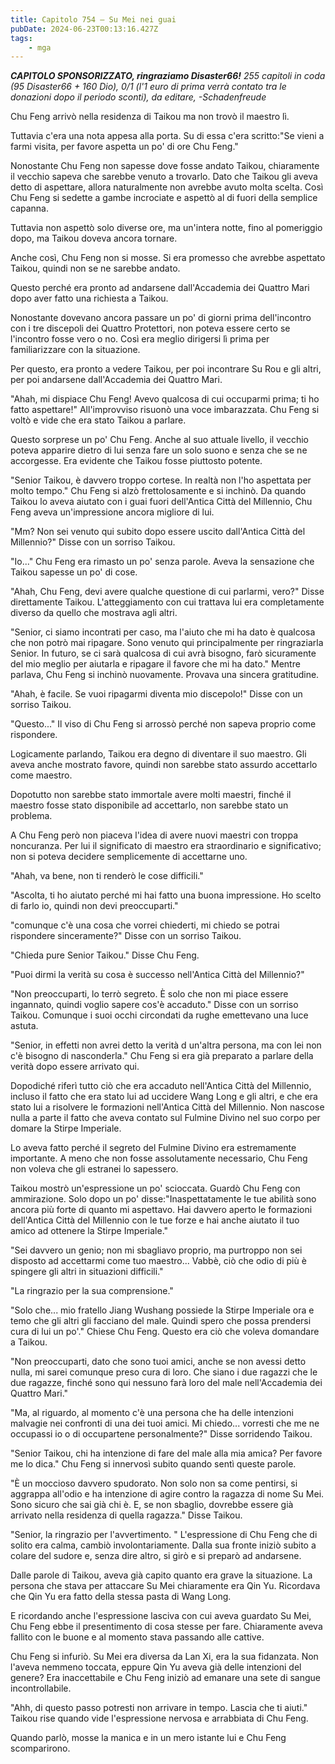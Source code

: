 ```yaml
---
title: Capitolo 754 – Su Mei nei guai
pubDate: 2024-06-23T00:13:16.427Z
tags:
    - mga
---
```



<em><strong>CAPITOLO SPONSORIZZATO, ringraziamo Disaster66!</strong>
255 capitoli in coda (95 Disaster66 + 160 Dio), 0/1 (l'1 euro di prima verrà contato tra le donazioni dopo il periodo sconti),
da editare,
-Schadenfreude</em>


Chu Feng arrivò nella residenza di Taikou ma non trovò il maestro lì.


Tuttavia c'era una nota appesa alla porta. Su di essa c'era scritto:"Se vieni a farmi visita, per favore aspetta un po' di ore Chu Feng."


Nonostante Chu Feng non sapesse dove fosse andato Taikou, chiaramente il vecchio sapeva che sarebbe venuto a trovarlo. Dato che Taikou gli aveva detto di aspettare, allora naturalmente non avrebbe avuto molta scelta. Così Chu Feng si sedette a gambe incrociate e aspettò al di fuori della semplice capanna.


Tuttavia non aspettò solo diverse ore, ma un'intera notte, fino al pomeriggio dopo, ma Taikou doveva ancora tornare.


Anche così, Chu Feng non si mosse. Si era promesso che avrebbe aspettato Taikou, quindi non se ne sarebbe andato.


Questo perché era pronto ad andarsene dall'Accademia dei Quattro Mari dopo aver fatto una richiesta a Taikou.


Nonostante dovevano ancora passare un po' di giorni prima dell'incontro con i tre discepoli dei Quattro Protettori, non poteva essere certo se l'incontro fosse vero o no. Così era meglio dirigersi lì prima per familiarizzare con la situazione.


Per questo, era pronto a vedere Taikou, per poi incontrare Su Rou e gli altri, per poi andarsene dall'Accademia dei Quattro Mari.


"Ahah, mi dispiace Chu Feng! Avevo qualcosa di cui occuparmi prima; ti ho fatto aspettare!" All'improvviso risuonò una voce imbarazzata. Chu Feng si voltò e vide che era stato Taikou a parlare.


Questo sorprese un po' Chu Feng. Anche al suo attuale livello, il vecchio poteva apparire dietro di lui senza fare un solo suono e senza che se ne accorgesse. Era evidente che Taikou fosse piuttosto potente.


"Senior Taikou, è davvero troppo cortese. In realtà non l'ho aspettata per molto tempo." Chu Feng si alzò frettolosamente e si inchinò. Da quando Taikou lo aveva aiutato con i guai fuori dell'Antica Città del Millennio, Chu Feng aveva un'impressione ancora migliore di lui.


"Mm? Non sei venuto qui subito dopo essere uscito dall'Antica Città del Millennio?" Disse con un sorriso Taikou.


"Io..." Chu Feng era rimasto un po' senza parole. Aveva la sensazione che Taikou sapesse un po' di cose.


"Ahah, Chu Feng, devi avere qualche questione di cui parlarmi, vero?" Disse direttamente Taikou. L'atteggiamento con cui trattava lui era completamente diverso da quello che mostrava agli altri.


"Senior, ci siamo incontrati per caso, ma l'aiuto che mi ha dato è qualcosa che non potrò mai ripagare. Sono venuto qui principalmente per ringraziarla Senior. In futuro, se ci sarà qualcosa di cui avrà bisogno, farò sicuramente del mio meglio per aiutarla e ripagare il favore che mi ha dato." Mentre parlava, Chu Feng si inchinò nuovamente. Provava una sincera gratitudine.


"Ahah, è facile. Se vuoi ripagarmi diventa mio discepolo!" Disse con un sorriso Taikou.


"Questo..." Il viso di Chu Feng si arrossò perché non sapeva proprio come rispondere.


Logicamente parlando, Taikou era degno di diventare il suo maestro. Gli aveva anche mostrato favore, quindi non sarebbe stato assurdo accettarlo come maestro.


Dopotutto non sarebbe stato immortale avere molti maestri, finché il maestro fosse stato disponibile ad accettarlo, non sarebbe stato un problema.


A Chu Feng però non piaceva l'idea di avere nuovi maestri con troppa noncuranza. Per lui il significato di maestro era straordinario e significativo; non si poteva decidere semplicemente di accettarne uno.


"Ahah, va bene, non ti renderò le cose difficili."


"Ascolta, ti ho aiutato perché mi hai fatto una buona impressione. Ho scelto di farlo io, quindi non devi preoccuparti."


"comunque c'è una cosa che vorrei chiederti, mi chiedo se potrai rispondere sinceramente?" Disse con un sorriso Taikou.


"Chieda pure Senior Taikou." Disse Chu Feng.


"Puoi dirmi la verità su cosa è successo nell'Antica Città del Millennio?"


"Non preoccuparti, lo terrò segreto. È solo che non mi piace essere ingannato, quindi voglio sapere cos'è accaduto." Disse con un sorriso Taikou. Comunque i suoi occhi circondati da rughe emettevano una luce astuta.


"Senior, in effetti non avrei detto la verità d un'altra persona, ma con lei non c'è bisogno di nasconderla." Chu Feng si era già preparato a parlare della verità dopo essere arrivato qui.


Dopodiché riferì tutto ciò che era accaduto nell'Antica Città del Millennio, incluso il fatto che era stato lui ad uccidere Wang Long e gli altri, e che era stato lui a risolvere le formazioni nell'Antica Città del Millennio. Non nascose nulla a parte il fatto che aveva contato sul Fulmine Divino nel suo corpo per domare la Stirpe Imperiale.


Lo aveva fatto perché il segreto del Fulmine Divino era estremamente importante. A meno che non fosse assolutamente necessario, Chu Feng non voleva che gli estranei lo sapessero.


Taikou mostrò un'espressione un po' scioccata. Guardò Chu Feng con ammirazione. Solo dopo un po' disse:"Inaspettatamente le tue abilità sono ancora più forte di quanto mi aspettavo. Hai davvero aperto le formazioni dell'Antica Città del Millennio con le tue forze e hai anche aiutato il tuo amico ad ottenere la Stirpe Imperiale."


"Sei davvero un genio; non mi sbagliavo proprio, ma purtroppo non sei disposto ad accettarmi come tuo maestro... Vabbè, ciò che odio di più è spingere gli altri in situazioni difficili."


"La ringrazio per la sua comprensione."


"Solo che... mio fratello Jiang Wushang possiede la Stirpe Imperiale ora e temo che gli altri gli facciano del male. Quindi spero che possa prendersi cura di lui un po'." Chiese Chu Feng. Questo era ciò che voleva domandare a Taikou.


"Non preoccuparti, dato che sono tuoi amici, anche se non avessi detto nulla, mi sarei comunque preso cura di loro. Che siano i due ragazzi che le due ragazze, finché sono qui nessuno farà loro del male nell'Accademia dei Quattro Mari."


"Ma, al riguardo, al momento c'è una persona che ha delle intenzioni malvagie nei confronti di una dei tuoi amici. Mi chiedo... vorresti che me ne occupassi io o di occupartene personalmente?" Disse sorridendo Taikou.


"Senior Taikou, chi ha intenzione di fare del male alla mia amica? Per favore me lo dica." Chu Feng si innervosì subito quando sentì queste parole.


"È un moccioso davvero spudorato. Non solo non sa come pentirsi, si aggrappa all'odio e ha intenzione di agire contro la ragazza di nome Su Mei. Sono sicuro che sai già chi è. E, se non sbaglio, dovrebbe essere già arrivato nella residenza di quella ragazza." Disse Taikou.


"Senior, la ringrazio per l'avvertimento. " L'espressione di Chu Feng che di solito era calma, cambiò involontariamente. Dalla sua fronte iniziò subito a colare del sudore e, senza dire altro, si girò e si preparò ad andarsene.


Dalle parole di Taikou, aveva già capito quanto era grave la situazione. La persona che stava per attaccare Su Mei chiaramente era Qin Yu. Ricordava che Qin Yu era fatto della stessa pasta di Wang Long.


E ricordando anche l'espressione lasciva con cui aveva guardato Su Mei, Chu Feng ebbe il presentimento di cosa stesse per fare. Chiaramente aveva fallito con le buone e al momento stava passando alle cattive.


Chu Feng si infuriò. Su Mei era diversa da Lan Xi, era la sua fidanzata. Non l'aveva nemmeno toccata, eppure Qin Yu aveva già delle intenzioni del genere? Era inaccettabile e Chu Feng iniziò ad emanare una sete di sangue incontrollabile.


"Ahh, di questo passo potresti non arrivare in tempo. Lascia che ti aiuti." Taikou rise quando vide l'espressione nervosa e arrabbiata di Chu Feng.


Quando parlò, mosse la manica e in un mero istante lui e Chu Feng scomparirono.
                                


                                



